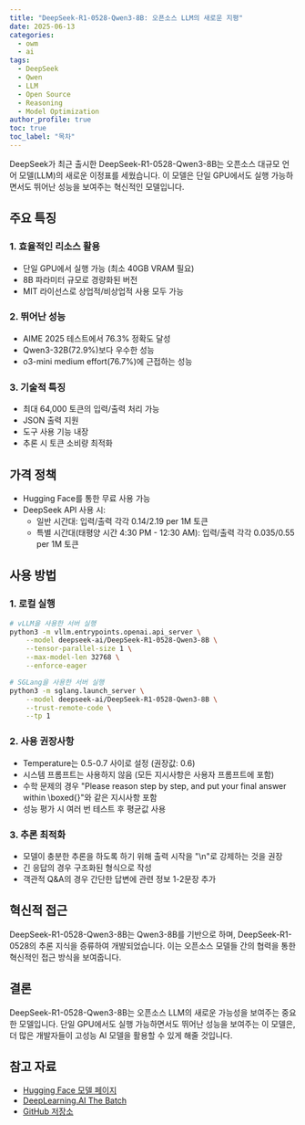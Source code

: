 ```yaml
---
title: "DeepSeek-R1-0528-Qwen3-8B: 오픈소스 LLM의 새로운 지평"
date: 2025-06-13
categories: 
  - owm
  - ai
tags: 
  - DeepSeek
  - Qwen
  - LLM
  - Open Source
  - Reasoning
  - Model Optimization
author_profile: true
toc: true
toc_label: "목차"
---
```


DeepSeek가 최근 출시한 DeepSeek-R1-0528-Qwen3-8B는 오픈소스 대규모 언어 모델(LLM)의 새로운 이정표를 세웠습니다. 이 모델은 단일 GPU에서도 실행 가능하면서도 뛰어난 성능을 보여주는 혁신적인 모델입니다.

## 주요 특징

### 1. 효율적인 리소스 활용
- 단일 GPU에서 실행 가능 (최소 40GB VRAM 필요)
- 8B 파라미터 규모로 경량화된 버전
- MIT 라이선스로 상업적/비상업적 사용 모두 가능

### 2. 뛰어난 성능
- AIME 2025 테스트에서 76.3% 정확도 달성
- Qwen3-32B(72.9%)보다 우수한 성능
- o3-mini medium effort(76.7%)에 근접하는 성능

### 3. 기술적 특징
- 최대 64,000 토큰의 입력/출력 처리 가능
- JSON 출력 지원
- 도구 사용 기능 내장
- 추론 시 토큰 소비량 최적화

## 가격 정책
- Hugging Face를 통한 무료 사용 가능
- DeepSeek API 사용 시:
  - 일반 시간대: 입력/출력 각각 $0.14/$2.19 per 1M 토큰
  - 특별 시간대(태평양 시간 4:30 PM - 12:30 AM): 입력/출력 각각 $0.035/$0.55 per 1M 토큰

## 사용 방법

### 1. 로컬 실행
```bash
# vLLM을 사용한 서버 실행
python3 -m vllm.entrypoints.openai.api_server \
    --model deepseek-ai/DeepSeek-R1-0528-Qwen3-8B \
    --tensor-parallel-size 1 \
    --max-model-len 32768 \
    --enforce-eager

# SGLang을 사용한 서버 실행
python3 -m sglang.launch_server \
    --model deepseek-ai/DeepSeek-R1-0528-Qwen3-8B \
    --trust-remote-code \
    --tp 1
```

### 2. 사용 권장사항
- Temperature는 0.5-0.7 사이로 설정 (권장값: 0.6)
- 시스템 프롬프트는 사용하지 않음 (모든 지시사항은 사용자 프롬프트에 포함)
- 수학 문제의 경우 "Please reason step by step, and put your final answer within \boxed{}"와 같은 지시사항 포함
- 성능 평가 시 여러 번 테스트 후 평균값 사용

### 3. 추론 최적화
- 모델이 충분한 추론을 하도록 하기 위해 출력 시작을 "<think>\n"로 강제하는 것을 권장
- 긴 응답의 경우 구조화된 형식으로 작성
- 객관적 Q&A의 경우 간단한 답변에 관련 정보 1-2문장 추가

## 혁신적 접근
DeepSeek-R1-0528-Qwen3-8B는 Qwen3-8B를 기반으로 하며, DeepSeek-R1-0528의 추론 지식을 증류하여 개발되었습니다. 이는 오픈소스 모델들 간의 협력을 통한 혁신적인 접근 방식을 보여줍니다.

## 결론
DeepSeek-R1-0528-Qwen3-8B는 오픈소스 LLM의 새로운 가능성을 보여주는 중요한 모델입니다. 단일 GPU에서도 실행 가능하면서도 뛰어난 성능을 보여주는 이 모델은, 더 많은 개발자들이 고성능 AI 모델을 활용할 수 있게 해줄 것입니다.

## 참고 자료
- [Hugging Face 모델 페이지](https://huggingface.co/deepseek-ai/DeepSeek-R1-0528-Qwen3-8B)
- [DeepLearning.AI The Batch](https://www.deeplearning.ai/the-batch/deepseek-r1s-update-leads-all-open-models-and-brings-it-up-to-date-with-the-latest-from-google-and-openai/)
- [GitHub 저장소](https://github.com/deepseek-ai/DeepSeek-R1)
